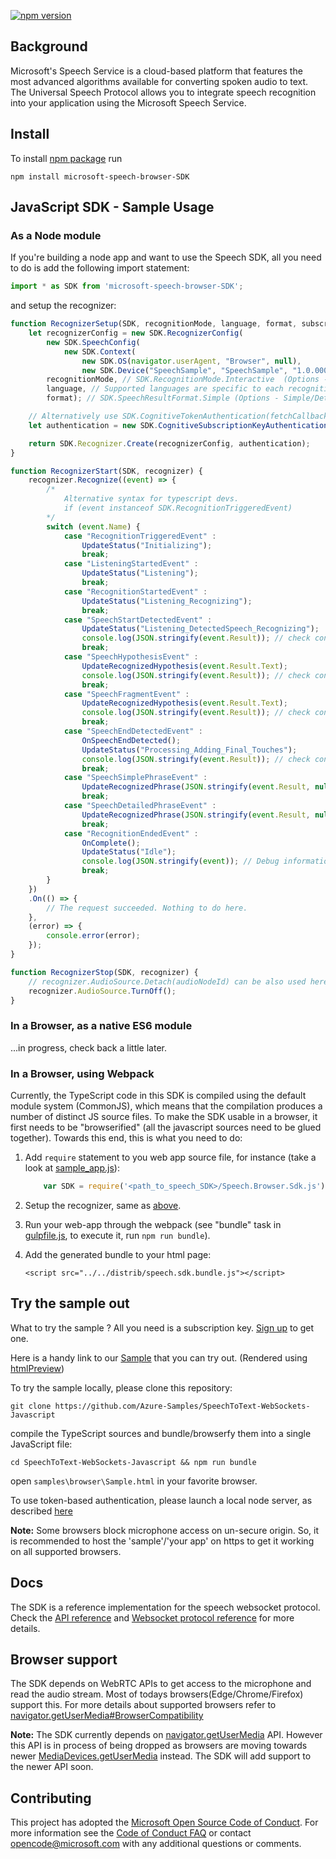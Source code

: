 [![npm version](https://badge.fury.io/js/microsoft-speech-browser-SDK.svg)](https://www.npmjs.com/package/microsoft-speech-browser-SDK)

## Background
Microsoft's Speech Service is a cloud-based platform that features the most advanced algorithms available for converting spoken audio to text. The Universal Speech Protocol allows you to integrate speech recognition into your application using the Microsoft Speech Service.

## Install
To install [npm package](https://www.npmjs.com/package/microsoft-speech-browser-SDK) run
```
npm install microsoft-speech-browser-SDK
```

## JavaScript SDK - Sample Usage

### As a Node module

If you're building a node app and want to use the Speech SDK, all you need to do is add the following import statement:

```javascript
import * as SDK from 'microsoft-speech-browser-SDK';
```

<a name="reco_setup"></a>and setup the recognizer:

```javascript
function RecognizerSetup(SDK, recognitionMode, language, format, subscriptionKey) {
    let recognizerConfig = new SDK.RecognizerConfig(
        new SDK.SpeechConfig(
            new SDK.Context(
                new SDK.OS(navigator.userAgent, "Browser", null),
                new SDK.Device("SpeechSample", "SpeechSample", "1.0.00000"))),
        recognitionMode, // SDK.RecognitionMode.Interactive  (Options - Interactive/Conversation/Dictation)
        language, // Supported languages are specific to each recognition mode Refer to docs.
        format); // SDK.SpeechResultFormat.Simple (Options - Simple/Detailed)

    // Alternatively use SDK.CognitiveTokenAuthentication(fetchCallback, fetchOnExpiryCallback) for token auth
    let authentication = new SDK.CognitiveSubscriptionKeyAuthentication(subscriptionKey);

    return SDK.Recognizer.Create(recognizerConfig, authentication);
}

function RecognizerStart(SDK, recognizer) {
    recognizer.Recognize((event) => {
        /*
            Alternative syntax for typescript devs.
            if (event instanceof SDK.RecognitionTriggeredEvent)
        */
        switch (event.Name) {
            case "RecognitionTriggeredEvent" :
                UpdateStatus("Initializing");
                break;
            case "ListeningStartedEvent" :
                UpdateStatus("Listening");
                break;
            case "RecognitionStartedEvent" :
                UpdateStatus("Listening_Recognizing");
                break;
            case "SpeechStartDetectedEvent" :
                UpdateStatus("Listening_DetectedSpeech_Recognizing");
                console.log(JSON.stringify(event.Result)); // check console for other information in result
                break;
            case "SpeechHypothesisEvent" :
                UpdateRecognizedHypothesis(event.Result.Text);
                console.log(JSON.stringify(event.Result)); // check console for other information in result
                break;
            case "SpeechFragmentEvent" :
                UpdateRecognizedHypothesis(event.Result.Text);
                console.log(JSON.stringify(event.Result)); // check console for other information in result
                break;
            case "SpeechEndDetectedEvent" :
                OnSpeechEndDetected();
                UpdateStatus("Processing_Adding_Final_Touches");
                console.log(JSON.stringify(event.Result)); // check console for other information in result
                break;
            case "SpeechSimplePhraseEvent" :
                UpdateRecognizedPhrase(JSON.stringify(event.Result, null, 3));
                break;
            case "SpeechDetailedPhraseEvent" :
                UpdateRecognizedPhrase(JSON.stringify(event.Result, null, 3));
                break;
            case "RecognitionEndedEvent" :
                OnComplete();
                UpdateStatus("Idle");
                console.log(JSON.stringify(event)); // Debug information
                break;
        }
    })
    .On(() => {
        // The request succeeded. Nothing to do here.
    },
    (error) => {
        console.error(error);
    });
}

function RecognizerStop(SDK, recognizer) {
    // recognizer.AudioSource.Detach(audioNodeId) can be also used here. (audioNodeId is part of ListeningStartedEvent)
    recognizer.AudioSource.TurnOff();
}
```


### In a Browser, as a native ES6 module

...in progress, check back a little later.

### In a Browser, using Webpack

Currently, the TypeScript code in this SDK is compiled using the default module system (CommonJS), which means that the compilation produces a number of distinct JS source files. To make the SDK usable in a browser, it first needs to be "browserified" (all the javascript sources need to be glued together). Towards this end, this is what you need to do:

1. Add `require` statement to you web app source file, for instance (take a look at [sample_app.js](samples/browser/sample_app.js)):

    ```javascript
        var SDK = require('<path_to_speech_SDK>/Speech.Browser.Sdk.js');
    ```

2. Setup the recognizer, same as [above](#reco_setup).

3. Run your web-app through the webpack (see "bundle" task in [gulpfile.js](gulpfile.js), to execute it, run `npm run bundle`).

4. Add the generated bundle to your html page:

    ```
    <script src="../../distrib/speech.sdk.bundle.js"></script>
    ```

## Try the sample out
What to try the sample ? All you need is a subscription key. [Sign up](https://www.microsoft.com/cognitive-services/en-us/sign-up) to get one.

Here is a handy link to our [Sample](https://htmlpreview.github.io/?https://github.com/Azure-Samples/SpeechToText-WebSockets-Javascript/blob/preview/samples/browser/Sample.html)  that you can try out. (Rendered using [htmlPreview](https://github.com/htmlpreview/htmlpreview.github.com))

To try the sample locally, please clone this repository:
```
git clone https://github.com/Azure-Samples/SpeechToText-WebSockets-Javascript
```

compile the TypeScript sources and bundle/browserfy them into a single JavaScript file:

```
cd SpeechToText-WebSockets-Javascript && npm run bundle
```

open `samples\browser\Sample.html` in your favorite browser.

To use token-based authentication, please launch a local node server, as described [here](https://github.com/Azure-Samples/SpeechToText-WebSockets-Javascript/blob/master/samples/browser/README.md)

**Note:** Some browsers block microphone access on un-secure origin. So, it is recommended to host the 'sample'/'your app' on https to get it working on all supported browsers. 

## Docs
The SDK is a reference implementation for the speech websocket protocol. Check the [API reference](https://docs.microsoft.com/en-us/azure/cognitive-services/speech/API-reference-rest/bingvoicerecognition#websocket) and [Websocket protocol reference](https://docs.microsoft.com/en-us/azure/cognitive-services/speech/API-reference-rest/websocketprotocol) for more details.

## Browser support
The SDK depends on WebRTC APIs to get access to the microphone and read the audio stream. Most of todays browsers(Edge/Chrome/Firefox) support this. For more details about supported browsers refer to [navigator.getUserMedia#BrowserCompatibility](https://developer.mozilla.org/en-US/docs/Web/API/Navigator/getUserMedia#Browser_compatibility)

**Note:** The SDK currently depends on [navigator.getUserMedia](https://developer.mozilla.org/en-US/docs/Web/API/Navigator/getUserMedia#Browser_compatibility) API. However this API is in process of being dropped as browsers are moving towards newer [MediaDevices.getUserMedia](https://developer.mozilla.org/en-US/docs/Web/API/MediaDevices/getUserMedia) instead. The SDK will add support to the newer API soon.

## Contributing
This project has adopted the [Microsoft Open Source Code of Conduct](https://opensource.microsoft.com/codeofconduct/). For more information see the [Code of Conduct FAQ](https://opensource.microsoft.com/codeofconduct/faq/) or contact [opencode@microsoft.com](mailto:opencode@microsoft.com) with any additional questions or comments.
